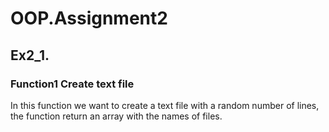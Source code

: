 # OOP.Assignment2
## Ex2_1.
### Function1 Create text file
In this function we want to create a text file with a random number of lines, the function return an array with the names of files.
